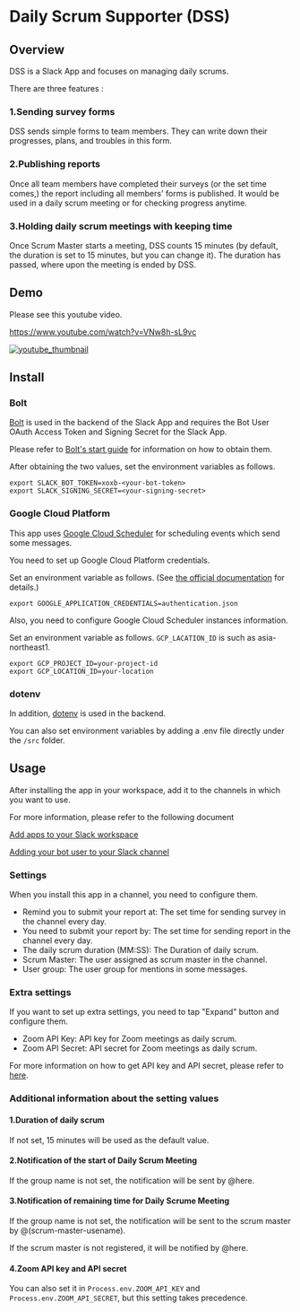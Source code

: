# Daily Scrum Supporter (DSS)

## Overview

DSS is a Slack App and focuses on managing daily scrums.

There are three features :

### 1.Sending survey forms

DSS sends simple forms to team members. They can write down their progresses, plans, and troubles in this form.  

### 2.Publishing reports

Once all team members have completed their surveys (or the set time comes,) the report including all members' forms is published. It would be used in a daily scrum meeting or for checking progress anytime.  

### 3.Holding daily scrum meetings with keeping time

Once Scrum Master starts a meeting, DSS counts 15 minutes (by default, the duration is set to 15 minutes, but you can change it). The duration has passed, where upon the meeting is ended by DSS.

## Demo

Please see this youtube video.

https://www.youtube.com/watch?v=VNw8h-sL9vc

[![youtube_thumbnail](https://img.youtube.com/vi/VNw8h-sL9vc/0.jpg)](https://www.youtube.com/watch?v=VNw8h-sL9vc)

## Install

### Bolt

[Bolt](https://github.com/slackapi/bolt-js) is used in the backend of the Slack App and requires the Bot User OAuth Access Token and Signing Secret for the Slack App.

Please refer to [Bolt's start guide](https://slack.dev/bolt-js/tutorial/getting-started) for information on how to obtain them.

After obtaining the two values, set the environment variables as follows.

```shell
export SLACK_BOT_TOKEN=xoxb-<your-bot-token>
export SLACK_SIGNING_SECRET=<your-signing-secret>
```

### Google Cloud Platform

This app uses [Google Cloud Scheduler](https://cloud.google.com/scheduler) for scheduling events which send some messages.

You need to set up Google Cloud Platform credentials.

Set an environment variable as follows.
(See [the official documentation](https://cloud.google.com/docs/authentication/production) for details.)

```shell
export GOOGLE_APPLICATION_CREDENTIALS=authentication.json
```

Also, you need to configure Google Cloud Scheduler instances information.

Set an environment variable as follows. `GCP_LACATION_ID` is such as asia-northeast1.

```shell
export GCP_PROJECT_ID=your-project-id
export GCP_LOCATION_ID=your-location
```

### dotenv

In addition, [dotenv](https://github.com/motdotla/dotenv) is used in the backend.

You can also set environment variables by adding a .env file directly under the `/src` folder.

## Usage

After installing the app in your workspace, add it to the channels in which you want to use.

For more information, please refer to the following document

[Add apps to your Slack workspace](https://slack.com/help/articles/202035138-Add-apps-to-your-Slack-workspace)

[Adding your bot user to your Slack channel](https://www.ibm.com/docs/en/z-chatops/1.1.0?topic=slack-adding-your-bot-user-your-channel)

### Settings

When you install this app in a channel, you need to configure them.

* Remind you to submit your report at: The set time for sending survey in the channel every day.  
* You need to submit your report by: The set time for sending report in the channel every day.
* The daily scrum duration (MM:SS): The Duration of daily scrum.  
* Scrum Master: The user assigned as scrum master in the channel.
* User group: The user group for mentions in some messages.

### Extra settings

If you want to set up extra settings, you need to tap "Expand" button and configure them.  

* Zoom API Key: API key for Zoom meetings as daily scrum.
* Zoom API Secret: API secret for Zoom meetings as daily scrum.

For more information on how to get API key and API secret, please refer to [here](https://marketplace.zoom.us/docs/guides/build/jwt-app#generate-app-credentials).

### Additional information about the setting values

#### 1.Duration of daily scrum

If not set, 15 minutes will be used as the default value.

#### 2.Notification of the start of Daily Scrum Meeting

If the group name is not set, the notification will be sent by @here.

#### 3.Notification of remaining time for Daily Scrume Meeting

If the group name is not set, the notification will be sent to the scrum master by @(scrum-master-usename).

If the scrum master is not registered, it will be notified by @here.

#### 4.Zoom API key and API secret

You can also set it in `Process.env.ZOOM_API_KEY` and `Process.env.ZOOM_API_SECRET`, but this setting takes precedence.
